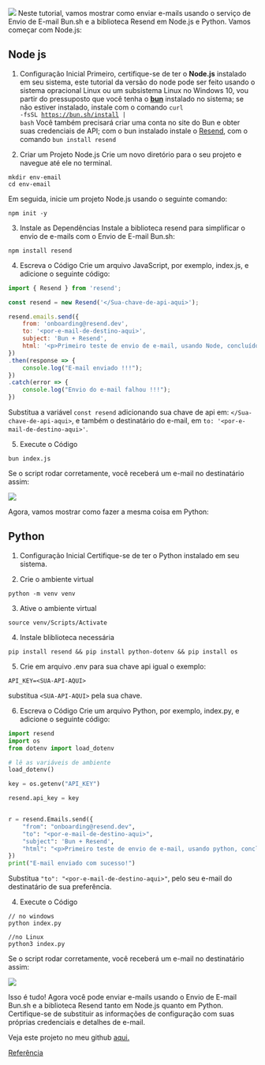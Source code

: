 ![](https://i.postimg.cc/y8BWjxNS/foto.png)
Neste tutorial, vamos mostrar como enviar e-mails usando o serviço de Envio de E-mail Bun.sh e a biblioteca Resend em Node.js e Python. Vamos começar com Node.js:

## Node js

1. Configuração Inicial
Primeiro, certifique-se de ter o **Node.js** instalado em seu sistema, este tutorial da versão do node pode ser feito usando o sistema opracional Linux ou um subsistema Linux no Windows 10, vou partir do pressuposto que você tenha o **[bun](https://bun.sh)** instalado no sistema; se não estiver instalado, instale com o comando <code>curl -fsSL https://bun.sh/install | bash</code> Você também precisará criar uma conta no site do Bun e obter suas credenciais de API; com o bun instalado instale o [Resend](https://resend.com), com o comando `bun install resend`

2. Criar um Projeto Node.js
Crie um novo diretório para o seu projeto e navegue até ele no terminal.

```
mkdir env-email
cd env-email
```
Em seguida, inicie um projeto Node.js usando o seguinte comando:

```
npm init -y
```
3. Instale as Dependências
Instale a biblioteca resend para simplificar o envio de e-mails com o Envio de E-mail Bun.sh:

```
npm install resend
```
4. Escreva o Código
Crie um arquivo JavaScript, por exemplo, index.js, e adicione o seguinte código:


```js
import { Resend } from 'resend';

const resend = new Resend('</Sua-chave-de-api-aqui>');

resend.emails.send({
    from: 'onboarding@resend.dev',
    to: '<por-e-mail-de-destino-aqui>',
    subject: 'Bun + Resend',
    html: '<p>Primeiro teste de envio de e-mail, usando Node, concluído com <strong>sucesso !!!</strong>!</p>'
})
.then(response => {
    console.log("E-mail enviado !!!");
})
.catch(error => {
    console.log("Envio do e-mail falhou !!!");
})
```
Substitua a variável `const resend` adicionando sua chave de api em: `</Sua-chave-de-api-aqui>`, e também o destinatário do e-mail, em `to: '<por-e-mail-de-destino-aqui>'`.

5. Execute o Código
```
bun index.js
```

Se o script rodar corretamente, você receberá um e-mail no destinatário assim:

![](https://i.postimg.cc/CxHrJXdJ/Whats-App-Image-2023-09-20-at-00-43-01.jpg)

Agora, vamos mostrar como fazer a mesma coisa em Python:

## Python
1. Configuração Inicial
Certifique-se de ter o Python instalado em seu sistema.

2. Crie o ambiente virtual

```
python -m venv venv
```
3. Ative o ambiente virtual
```
source venv/Scripts/Activate
```

4. Instale bliblioteca necessária

```
pip install resend && pip install python-dotenv && pip install os
```

5. Crie em arquivo .env para sua chave api igual o exemplo:

```
API_KEY=<SUA-API-AQUI>
```
substitua `<SUA-API-AQUI>` pela sua chave.

6. Escreva o Código
Crie um arquivo Python, por exemplo, index.py, e adicione o seguinte código:


```python
import resend
import os
from dotenv import load_dotenv

# lê as variáveis de ambiente
load_dotenv()

key = os.getenv("API_KEY")

resend.api_key = key


r = resend.Emails.send({
    "from": "onboarding@resend.dev",
    "to": "<por-e-mail-de-destino-aqui>",
    "subject": 'Bun + Resend',
    "html": "<p>Primeiro teste de envio de e-mail, usando python, concluído com <strong>sucesso !!!</strong>!</p>"
})
print("E-mail enviado com sucesso!")

```
Substitua `"to": "<por-e-mail-de-destino-aqui>"`, pelo seu e-mail do destinatário de sua preferência.

4. Execute o Código
```
// no windows
python index.py

//no Linux
python3 index.py
```
Se o script rodar corretamente, você receberá um e-mail no destinatário assim:

![](https://i.postimg.cc/CKhP27q0/Whats-App-Image-2023-09-20-at-00-43-01-1.jpg)

Isso é tudo! Agora você pode enviar e-mails usando o Envio de E-mail Bun.sh e a biblioteca Resend tanto em Node.js quanto em Python. Certifique-se de substituir as informações de configuração com suas próprias credenciais e detalhes de e-mail.

Veja este projeto no meu github [aqui.](https://github.com/Lucas-Ed/env-email)

[Referência](https://www.youtube.com/watch?v=wWQ4gnvS020)